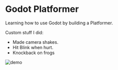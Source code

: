 # Godot Platformer

Learning how to use Godot by building a Platformer.

Custom stuff I did:

- Made camera shakes.
- Hit Blink when hurt.
- Knockback on frogs

![demo](/demo_platformer.gif)
